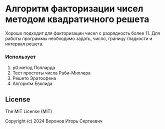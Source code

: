 # Алгоритм факторизации чисел методом квадратичного решета
Хорошо подходит для факторизации чисел с разрядность более 11.
Для работы программы необходимо задать, число, границу гладкости и интервал решета.
### Использует
1. p0 метод Полларда
2. Тест простоты числа Раби-Миллера
3. Решето Эратосфена
4. Алгоритм Евклида
## License
The MIT License (MIT)

Copyright (c) 2024 Воронов Игорь Сергеевич